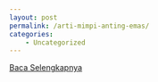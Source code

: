 ```yaml
---
layout: post
permalink: /arti-mimpi-anting-emas/
categories:
    - Uncategorized
---
```


[Baca Selengkapnya](/10)